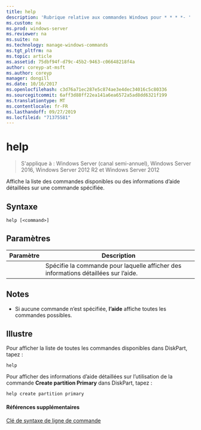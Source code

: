 ```yaml
---
title: help
description: 'Rubrique relative aux commandes Windows pour * * * *- '
ms.custom: na
ms.prod: windows-server
ms.reviewer: na
ms.suite: na
ms.technology: manage-windows-commands
ms.tgt_pltfrm: na
ms.topic: article
ms.assetid: 75dbf94f-d79c-45b2-9463-c06648218f4a
author: coreyp-at-msft
ms.author: coreyp
manager: dongill
ms.date: 10/16/2017
ms.openlocfilehash: c3d76a71ec287e5c874ae3e4dec34016c5c80336
ms.sourcegitcommit: 6aff3d88ff22ea141a6ea6572a5ad8dd6321f199
ms.translationtype: MT
ms.contentlocale: fr-FR
ms.lasthandoff: 09/27/2019
ms.locfileid: "71375581"
---
```

# <a name="help"></a>help

>S'applique à : Windows Server (canal semi-annuel), Windows Server 2016, Windows Server 2012 R2 et Windows Server 2012

Affiche la liste des commandes disponibles ou des informations d’aide détaillées sur une commande spécifiée.  
  
  
  
## <a name="syntax"></a>Syntaxe  
  
```  
help [<command>]  
```  
  
## <a name="parameters"></a>Paramètres  
  
| Paramètre |                              Description                              |
|-----------|-----------------------------------------------------------------------|
| <command> | Spécifie la commande pour laquelle afficher des informations détaillées sur l’aide. |
  
## <a name="remarks"></a>Notes  
  
-   Si aucune commande n’est spécifiée, **l’aide** affiche toutes les commandes possibles.  
  
## <a name="BKMK_examples"></a>Illustre  
Pour afficher la liste de toutes les commandes disponibles dans DiskPart, tapez :  
  
```  
help  
```  
  
Pour afficher des informations d’aide détaillées sur l’utilisation de la commande **Create partition Primary** dans DiskPart, tapez :  
  
```  
help create partition primary  
```  
  
#### <a name="additional-references"></a>Références supplémentaires  
[Clé de syntaxe de ligne de commande](command-line-syntax-key.md)  
  

  

